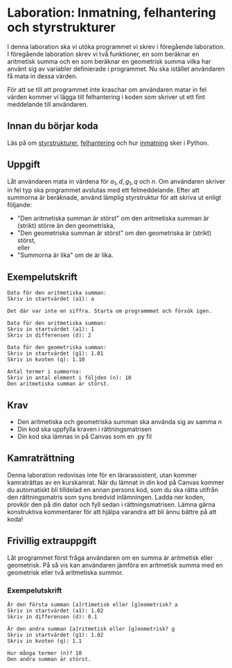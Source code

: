 # Laboration: Inmatning, felhantering och styrstrukturer

I denna laboration ska vi utöka programmet vi skrev i föregående laboration.
I föregående laboration skrev vi två funktioner, en som beräknar en aritmetisk 
summa och en som beräknar en geometrisk summa vilka har använt sig av variabler
definierade i programmet. Nu ska istället användaren få mata in dessa värden. 

För att se till att programmet inte kraschar om användaren matar in fel värden
kommer vi lägga till felhantering i koden som skriver ut ett fint meddelande till
användaren. 

## Innan du börjar koda

Läs på om [styrstrukturer][styrstrukturer], [felhantering][felhantering] och hur [inmatning][inmatning] sker i Python.

[styrstrukturer]: https://docs.python.org/3/reference/compound_stmts.html#
[felhantering]: https://docs.python.org/3/tutorial/errors.html
[inmatning]: https://docs.python.org/3/library/functions.html#input

## Uppgift

Låt användaren mata in värdena för $a_1, d, g_1, q$ och $n$. Om användaren
skriver in fel typ ska programmet avslutas med ett felmeddelande. Efter att 
summorna är beräknade, använd lämplig styrstruktur för att skriva ut 
enligt följande:

- "Den aritmetiska summan är störst" om den aritmetiska summan är (strikt) 
  större än den geometriska,
- "Den geometriska summan är störst" om den geometriska är (strikt) störst,  
  eller
- "Summorna är lika" om de är lika.

## Exempelutskrift
```
Data för den aritmetiska summan:
Skriv in startvärdet (a1): a

Det där var inte en siffra. Starta om programmmet och försök igen.

Data för den aritmetiska summan:
Skriv in startvärdet (a1): 1
Skriv in differensen (d): 2

Data för den geometriska summan:
Skriv in startvärdet (g1): 1.01
Skriv in kvoten (q): 1.10

Antal termer i summorna:
Skriv in antal element i följden (n): 10
Den aritmetiska summan är störst.
```

## Krav

* Den aritmetiska och geometriska summan ska använda sig av samma $n$
* Din kod ska uppfylla kraven i rättningsmatrisen
* Din kod ska lämnas in på Canvas som en .py fil
 
## Kamraträttning

Denna laboration redovisas inte för en lärarassistent, utan kommer kamraträttas av en kurskamrat. När du lämnat in din kod på Canvas kommer du automatiskt bli tilldelad en annan persons kod, som du ska rätta utifrån den rättningsmatris som syns bredvid inlämningen. Ladda ner koden, provkör den på din dator och fyll sedan i rättningsmatrisen. Lämna gärna konstruktiva kommentarer för att hjälpa varandra att bli ännu bättre på att koda!

## Frivillig extrauppgift

Låt programmet först fråga användaren om en summa är aritmetisk eller 
geometrisk. På så vis kan användaren jämföra en aritmetisk summa med en 
geometrisk eller två aritmetiska summor.

### Exempelutskrift
```
Är den första summan [a]rtimetisk eller [g]eometrisk? a
Skriv in startvärdet (a1): 1.02
Skriv in differensen (d): 0.1

Är den andra summan [a]ritmetisk eller [g]eometrisk? g
Skriv in startvärdet (g1): 1.02
Skriv in kvoten (q): 1.1

Hur många termer (n)? 10
Den andra summan är störst.
```
